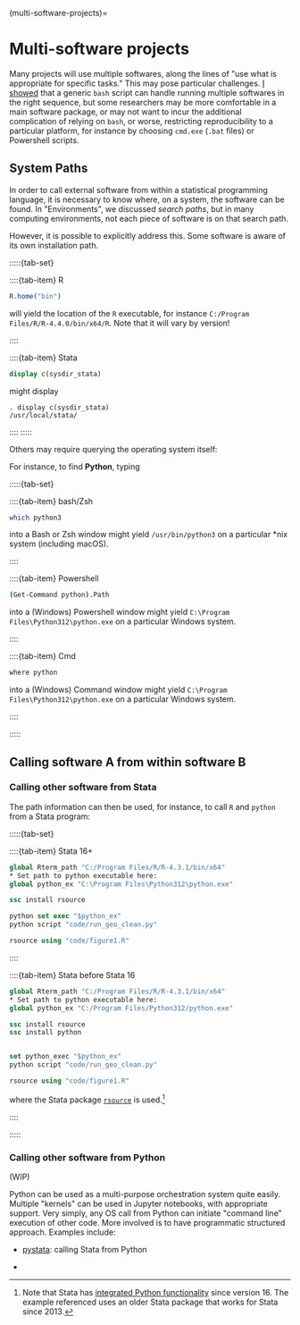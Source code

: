 (multi-software-projects)=
# Multi-software projects

Many projects will use multiple softwares, along the lines of "use what is appropriate for specific tasks." This may pose particular challenges. [I showed](hands-off-running) that a generic `bash` script can handle running multiple softwares in the right sequence, but some researchers may be more comfortable in a main software package, or may not want to incur the additional complication of relying on `bash`, or worse, restricting reproducibility to a particular platform, for instance by choosing `cmd.exe` (`.bat` files) or Powershell scripts.

## System Paths

In order to call external software from within a statistical programming language, it is necessary to know where, on a system, the software can be found. In "Environments", we discussed *search paths*, but in many computing environments, not each piece of software is on that search path.

However, it is possible to explicitly address this. Some software is aware of its own installation path.


:::::{tab-set}

::::{tab-item}  R

```R
R.home("bin")
```

will yield the location of the `R` executable, for instance
`C:/Program Files/R/R-4.4.0/bin/x64/R`. Note that it will vary by version!

::::

::::{tab-item}   Stata

```stata
display c(sysdir_stata)
```

might display

```
. display c(sysdir_stata)
/usr/local/stata/
```

::::
:::::


Others may require querying the operating system itself:

For instance, to find **Python**, typing 

:::::{tab-set}

::::{tab-item} bash/Zsh

```bash
which python3
```

into a Bash or Zsh window  might yield `/usr/bin/python3` on a particular *nix system (including macOS).

::::

::::{tab-item} Powershell

```bash
(Get-Command python).Path
```
into a (Windows) Powershell window  might yield `C:\Program Files\Python312\python.exe` on a particular Windows system.


::::

::::{tab-item} Cmd

```bash
where python
```

into a (Windows) Command window  might yield `C:\Program Files\Python312\python.exe` on a particular Windows system.

::::


:::::

## Calling software A from within software B

### Calling other software from Stata

The path information can then be used, for instance, to call `R` and `python` from a Stata program:

:::::{tab-set}

::::{tab-item} Stata 16+

```stata
global Rterm_path "C:/Program Files/R/R-4.3.1/bin/x64"
* Set path to python executable here:
global python_ex "C:\Program Files\Python312\python.exe"

ssc install rsource

python set exec "$python_ex"
python script "code/run_geo_clean.py"

rsource using "code/figure1.R"
```

::::

::::{tab-item} Stata before Stata 16

```stata
global Rterm_path "C:/Program Files/R/R-4.3.1/bin/x64"
* Set path to python executable here:
global python_ex "C:/Program Files/Python312/python.exe"

ssc install rsource
ssc install python


set python_exec "$python_ex"
python script "code/run_geo_clean.py"

rsource using "code/figure1.R"
```

where the Stata package [`rsource`](https://ideas.repec.org/c/boc/bocode/s456847.html) is used.[^pythonstata]

[^pythonstata]: Note that Stata has [integrated Python functionality](https://www.stata.com/manuals/ppystataintegration.pdf) since version 16. The example referenced uses an older Stata package that works for Stata since 2013.

::::

:::::

### Calling other software from Python

(WIP)

Python can be used as a multi-purpose orchestration system quite easily. Multiple "kernels" can be used in Jupyter notebooks, with appropriate support. Very simply, any OS call from Python can initiate "command line" execution of other code. More involved is to have programmatic structured approach. Examples include:

- [pystata](https://www.stata.com/python/pystata18/): calling Stata from Python

- 
